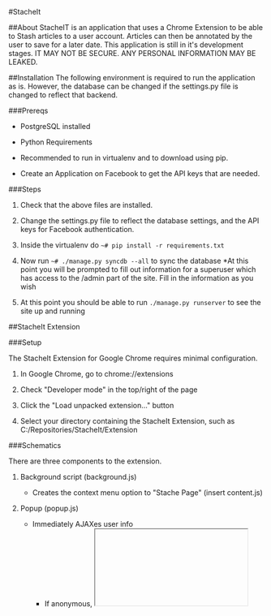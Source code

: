 #StacheIt

##About
StacheIT is an application that uses a Chrome Extension to be able to Stash articles to a user account. Articles can then be annotated by the user to save for a later date. This application is still in it's development stages. IT MAY NOT BE SECURE. ANY PERSONAL INFORMATION MAY BE LEAKED.

##Installation
The following environment is required to run the application as is. However, the database can be changed if the settings.py file is changed to reflect that backend.

###Prereqs 
* PostgreSQL installed

* Python Requirements

* Recommended to run in virtualenv and to download using pip.

* Create an Application on Facebook to get the API keys that are needed.

###Steps 
1. Check that the above files are installed.

2. Change the settings.py file to reflect the database settings, and the API keys for Facebook authentication.

3. Inside the virtualenv do `~# pip install -r requirements.txt`

4. Now run `~# ./manage.py syncdb --all` to sync the database
  *At this point you will be prompted to fill out information for a superuser which has access to the /admin part of the site. Fill in the information as you wish

5. At this point you should be able to run `./manage.py runserver` to see the site up and running


##StacheIt Extension

###Setup

The StacheIt Extension for Google Chrome requires minimal configuration.

1. In Google Chrome, go to chrome://extensions

2. Check "Developer mode" in the top/right of the page

3. Click the "Load unpacked extension..." button

4. Select your directory containing the StacheIt Extension, such as
    C:/Repositories/StacheIt/Extension

###Schematics

There are three components to the extension.

1. Background script (background.js)
    * Creates the context menu option to "Stache Page" (insert content.js)
    
2. Popup (popup.js)
    * Immediately AJAXes user info
        * If anonymous, <iframe> containing login page is shown
        * If registered, button to "Stache Page" is shown (inserts content.js)
    
3. Content script (content.js)
    * POSTs current page to main site's API, then opens the user's
      library view in a new tab

## alchemyapi_python

A sdk for AlchemyAPI using Python


## AlchemyAPI 

AlchemyAPI offers artificial intelligence as a service. We teach computers to learn how to read and see, and apply our technology to text analysis and image recognition through a cloud-based API. Our customers use AlchemyAPI to transform their unstructured content such as blog posts, news articles, social media posts and images into much more useful structured data. 

AlchemyAPI is a tech startup located in downtown Denver, Colorado. As the world’s most popular text analysis service, AlchemyAPI serves over 3.5 billion monthly API requests to over 35,000 developers. To enable our services, we use artificial intelligence, machine learning, neural networks, natural language processing and massive-scale web crawling. Our technology powers use cases in a variety of industry verticals, including social media monitoring, business intelligence, content recommendations, financial trading and targeted advertising.

More information at: http://www.alchemyapi.com



## API Key

To use AlchemyAPI, you'll need to obtain an API key and attach that key to all requests. If you do not already have a key, please visit: http://www.alchemyapi.com/api/register.html



### Getting Started with the Python SDK 

To get started and run the example, simply:

	git clone https://github.com/AlchemyAPI/alchemyapi_python.git
	cd alchemyapi_python
	python alchemyapi.py YOUR_API_KEY
	python example.py


Just replace YOUR_API_KEY with your 40 character API key from AlchemyAPI, and you should be good to go.
